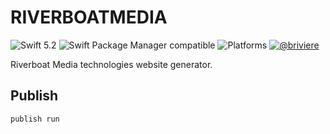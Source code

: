 # RIVERBOATMEDIA
![Swift 5.2](https://img.shields.io/badge/Swift-5.1-orange.svg)
![Swift Package Manager compatible](https://img.shields.io/badge/swiftpm-compatible-brightgreen.svg)
![Platforms](https://img.shields.io/badge/platforms-mac+linux-brightgreen.svg)
[![@briviere](https://img.shields.io/badge/twitter-@briviere-blue.svg)](https://twitter.com/briviere)

Riverboat Media technologies website generator.

## Publish

```
publish run
```
